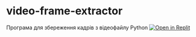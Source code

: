 # video-frame-extractor
Програма для збереження кадрів з відеофайлу
Python
[![Open in Replit](https://replit.com/badge/github/yyvolovyk-1983-edu/video-frame-extractor)](https://replit.com/new/github/yyvolovyk-1983-edu/video-frame-extractor)
